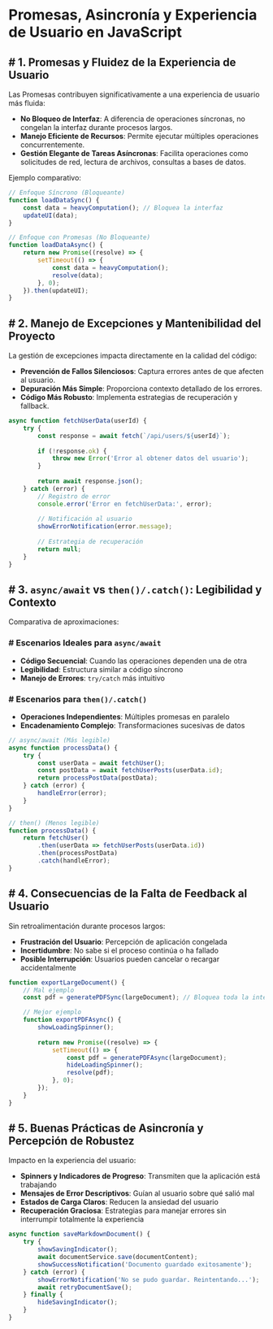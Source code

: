 # Promesas, Asincronía y Experiencia de Usuario en JavaScript

## # 1. Promesas y Fluidez de la Experiencia de Usuario

Las Promesas contribuyen significativamente a una experiencia de usuario más fluida:

- **No Bloqueo de Interfaz**: A diferencia de operaciones síncronas, no congelan la interfaz durante procesos largos.
- **Manejo Eficiente de Recursos**: Permite ejecutar múltiples operaciones concurrentemente.
- **Gestión Elegante de Tareas Asíncronas**: Facilita operaciones como solicitudes de red, lectura de archivos, consultas a bases de datos.

Ejemplo comparativo:

```javascript
// Enfoque Síncrono (Bloqueante)
function loadDataSync() {
    const data = heavyComputation(); // Bloquea la interfaz
    updateUI(data);
}

// Enfoque con Promesas (No Bloqueante)
function loadDataAsync() {
    return new Promise((resolve) => {
        setTimeout(() => {
            const data = heavyComputation();
            resolve(data);
        }, 0);
    }).then(updateUI);
}
```

## # 2. Manejo de Excepciones y Mantenibilidad del Proyecto

La gestión de excepciones impacta directamente en la calidad del código:

- **Prevención de Fallos Silenciosos**: Captura errores antes de que afecten al usuario.
- **Depuración Más Simple**: Proporciona contexto detallado de los errores.
- **Código Más Robusto**: Implementa estrategias de recuperación y fallback.

```javascript
async function fetchUserData(userId) {
    try {
        const response = await fetch(`/api/users/${userId}`);
        
        if (!response.ok) {
            throw new Error('Error al obtener datos del usuario');
        }
        
        return await response.json();
    } catch (error) {
        // Registro de error
        console.error('Error en fetchUserData:', error);
        
        // Notificación al usuario
        showErrorNotification(error.message);
        
        // Estrategia de recuperación
        return null;
    }
}
```

## # 3. `async/await` vs `then()/.catch()`: Legibilidad y Contexto

Comparativa de aproximaciones:

### # Escenarios Ideales para `async/await`
- **Código Secuencial**: Cuando las operaciones dependen una de otra
- **Legibilidad**: Estructura similar a código síncrono
- **Manejo de Errores**: `try/catch` más intuitivo

### # Escenarios para `then()/.catch()`
- **Operaciones Independientes**: Múltiples promesas en paralelo
- **Encadenamiento Complejo**: Transformaciones sucesivas de datos

```javascript
// async/await (Más legible)
async function processData() {
    try {
        const userData = await fetchUser();
        const postData = await fetchUserPosts(userData.id);
        return processPostData(postData);
    } catch (error) {
        handleError(error);
    }
}

// then() (Menos legible)
function processData() {
    return fetchUser()
        .then(userData => fetchUserPosts(userData.id))
        .then(processPostData)
        .catch(handleError);
}
```

## # 4. Consecuencias de la Falta de Feedback al Usuario

Sin retroalimentación durante procesos largos:

- **Frustración del Usuario**: Percepción de aplicación congelada
- **Incertidumbre**: No sabe si el proceso continúa o ha fallado
- **Posible Interrupción**: Usuarios pueden cancelar o recargar accidentalmente

```javascript
function exportLargeDocument() {
    // Mal ejemplo
    const pdf = generatePDFSync(largeDocument); // Bloquea toda la interfaz

    // Mejor ejemplo
    function exportPDFAsync() {
        showLoadingSpinner();
        
        return new Promise((resolve) => {
            setTimeout(() => {
                const pdf = generatePDFAsync(largeDocument);
                hideLoadingSpinner();
                resolve(pdf);
            }, 0);
        });
    }
}
```

## # 5. Buenas Prácticas de Asincronía y Percepción de Robustez

Impacto en la experiencia del usuario:

- **Spinners y Indicadores de Progreso**: Transmiten que la aplicación está trabajando
- **Mensajes de Error Descriptivos**: Guían al usuario sobre qué salió mal
- **Estados de Carga Claros**: Reducen la ansiedad del usuario
- **Recuperación Graciosa**: Estrategias para manejar errores sin interrumpir totalmente la experiencia

```javascript
async function saveMarkdownDocument() {
    try {
        showSavingIndicator();
        await documentService.save(documentContent);
        showSuccessNotification('Documento guardado exitosamente');
    } catch (error) {
        showErrorNotification('No se pudo guardar. Reintentando...');
        await retryDocumentSave();
    } finally {
        hideSavingIndicator();
    }
}
